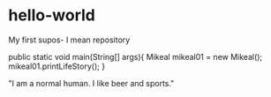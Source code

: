 # hello-world
My first supos- I mean repository

public static void main(String[] args){
      Mikeal mikeal01 = new Mikeal();
      mikeal01.printLifeStory();
}

"I am a normal human. I like beer and sports." 
